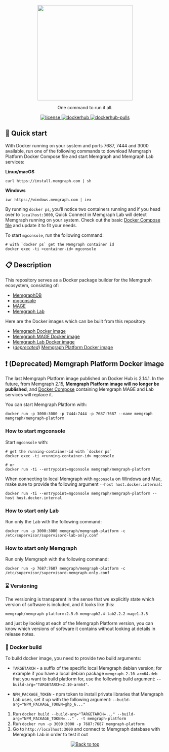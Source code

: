 <p align="center">
  <img src="https://uploads-ssl.webflow.com/5e7ceb09657a69bdab054b3a/5e7ceb09657a6937ab054bba_Black_Original%20_Logo.png" width="300"/>
</p>
<p align="center">One command to run it all.</p>

<p align="center">
  <a href="https://github.com/memgraph/memgraph-platform/blob/main/LICENSE">
    <img src="https://img.shields.io/github/license/memgraph/memgraph-platform?style=plastic" alt="license" title="license"/>
  <a href="https://hub.docker.com/r/memgraph/memgraph-platform">
    <img src="https://img.shields.io/docker/v/memgraph/memgraph-platform" alt="dockerhub" title="dockerhub"/>
  </a>
    <a href="https://hub.docker.com/r/memgraph/memgraph-platform">
    <img src="https://img.shields.io/docker/pulls/memgraph/memgraph-platform" alt="dockerhub-pulls" title="dockerhub-pulls"/>
  </a>
</p>

## :runner: Quick start

With Docker running on your system and ports 7687, 7444 and 3000 available, run one of the following commands to download Memgraph Platform Docker Compose file and start Memgraph and Memgraph Lab services:

**Linux/macOS**

```
curl https://install.memgraph.com | sh
```

**Windows**

```
iwr https://windows.memgraph.com | iex
```

By running `docker ps`, you'll notice two containers running and if you head over to `localhost:3000`, Quick Connect in Memgraph Lab will detect Memgraph running on your system. Check out the basic [Docker Compose file](./docker-compose.yml) and update it to fit your needs.

To start `mgconsole`, run the following command:

```
# with `docker ps` get the Memgraph container id 
docker exec -ti <container-id> mgconsole
```

## :clipboard: Description

This repository serves as a Docker package builder for the Memgraph ecosystem, consisting of:
- [MemgraphDB](https://github.com/memgraph/memgraph)
- [mgconsole](https://github.com/memgraph/mgconsole)
- [MAGE](https://github.com/memgraph/mage)
- [Memgraph Lab](https://memgraph.com/docs/data-visualization)

Here are the Docker images which can be built from this repository:
- [Memgraph Docker image](https://hub.docker.com/r/memgraph/memgraph)
- [Memgraph MAGE Docker image](https://hub.docker.com/r/memgraph/memgraph-mage)
- [Memgraph Lab Docker image](https://hub.docker.com/r/memgraph/lab)
- ([*deprecated*](#exclamation-deprecated-memgraph-platform-docker-image)) [Memgraph Platform Docker image](https://hub.docker.com/r/memgraph/memgraph-platform) 


## :exclamation: (Deprecated) Memgraph Platform Docker image

The last Memgraph Platform image published on Docker Hub is 2.14.1. In the future, from Memgraph 2.15, **Memgraph Platform image will no longer be published**, and [Docker Compose](./docker-compose.yml) containing Memgraph MAGE and Lab services will replace it.


You can start Memgraph Platform with:

```
docker run -p 3000:3000 -p 7444:7444 -p 7687:7687 --name memgraph memgraph/memgraph-platform
```

### How to start mgconsole

Start `mgconsole` with:

```
# get the running-container-id with `docker ps`
docker exec -ti <running-container-id> mgconsole

# or
docker run -ti --entrypoint=mgconsole memgraph/memgraph-platform
```

When connecting to local Memgraph with `mgconsole` on Windows and Mac, make
sure to provide the following argument `--host host.docker.internal`:

```
docker run -ti --entrypoint=mgconsole memgraph/memgraph-platform --host host.docker.internal
```

### How to start only Lab

Run only the Lab with the following command:

```
docker run -p 3000:3000 memgraph/memgraph-platform -c /etc/supervisor/supervisord-lab-only.conf
```

### How to start only Memgraph

Run only Memgraph with the following command:

```
docker run -p 7687:7687 memgraph/memgraph-platform -c /etc/supervisor/supervisord-memgraph-only.conf
```


### :hourglass: Versioning

The versioning is transparent in the sense that we explicitly state which
version of software is included, and it looks like this:

`memgraph/memgraph-platform:2.5.0-memgraph2.4-lab2.2.2-mage1.3.5`

and just by looking at each of the Memgraph Platform version, you can know which
versions of software it contains without looking at details in release notes.

### :whale: Docker build

To build docker image, you need to provide two build arguments:

* `TARGETARCH` - a suffix of the specific local Memgraph debian version; for example if
  you have a local debian package `memgraph-2.10-arm64.deb` that you want to build platform for, use
  the following build argument: `--build-arg="TARGETARCH=2.10-arm64"`.

* `NPM_PACKAGE_TOKEN` - npm token to install private libraries that Memgraph Lab uses, set
  it up with the following argument: `--build-arg="NPM_PACKAGE_TOKEN=ghp_6..."`

1. Run `docker build --build-arg="TARGETARCH=..." --build-arg="NPM_PACKAGE_TOKEN=..." . -t memgraph-platform`
2. Run `docker run -p 3000:3000 -p 7687:7687 memgraph-platform`
3. Go to `http://localhost:3000` and connect to Memgraph database with Memgraph
  Lab in order to test it out

<p align="center">
  <a href="#">
    <img src="https://img.shields.io/badge/⬆️back_to_top_⬆️-white" alt="Back to top" title="Back to top"/>
  </a>
</p>
